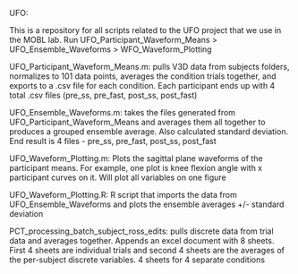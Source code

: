 UFO:

This is a repository for all scripts related to the UFO project that we use in the MOBL lab. Run UFO_Participant_Waveform_Means > UFO_Ensemble_Waveforms > WFO_Waveform_Plotting

UFO_Participant_Waveform_Means.m: pulls V3D data from subjects folders, normalizes to 101 data points, averages the condition trials together, and exports to a .csv file for each condition. Each participant ends up with 4 total .csv files (pre_ss, pre_fast, post_ss, post_fast)

UFO_Ensemble_Waveforms.m: takes the files generated from UFO_Participant_Waveform_Means and averages them all together to produces a grouped ensemble average. Also calculated standard deviation. End result is 4 files - pre_ss, pre_fast, post_ss, post_fast

UFO_Waveform_Plotting.m: Plots the sagittal plane waveforms of the participant means. For example, one plot is knee flexion angle with x participant curves on it. Will plot all variables on one figure

UFO_Waveform_Plotting.R: R script that imports the data from UFO_Ensemble_Waveforms and plots the ensemble averages +/- standard deviation

PCT_processing_batch_subject_ross_edits: pulls discrete data from trial data and averages together. Appends an excel document with 8 sheets. First 4 sheets are individual trials and second 4 sheets are the averages of the per-subject discrete variables. 4 sheets for 4 separate conditions

